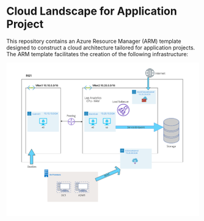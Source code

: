 # Cloud Landscape for Application Project

This repository contains  an Azure Resource Manager (ARM) template designed to construct a cloud architecture tailored for application projects. The ARM template facilitates the creation of the following infrastructure:

![infrastructure](https://github.com/bakr-mostafa/cloud-landscape-app-project/blob/main/infrastructure.png)

